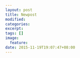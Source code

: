 ```yaml
---
layout: post
title: Newpost
modified:
categories: 
excerpt:
tags: []
image:
  feature:
date: 2015-11-19T19:07:47+08:00
---
```


